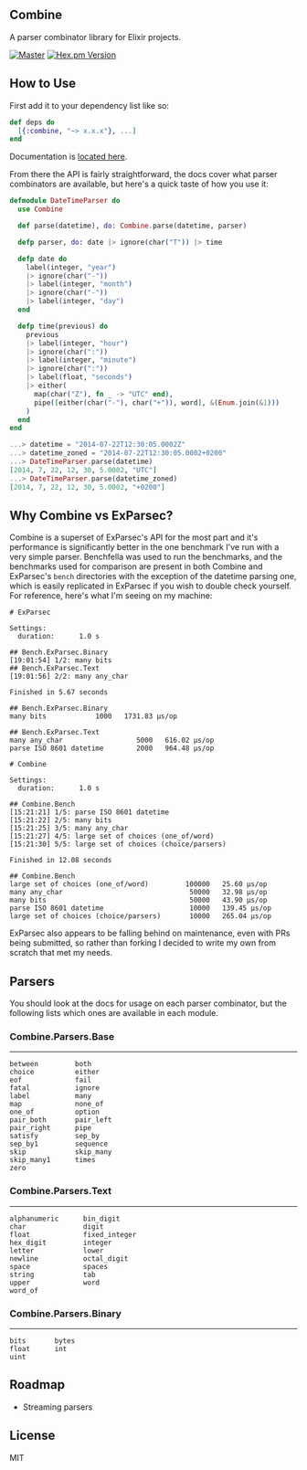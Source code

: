 ## Combine

A parser combinator library for Elixir projects.

[![Master](https://travis-ci.org/bitwalker/combine.svg?branch=master)](https://travis-ci.org/bitwalker/combine)
[![Hex.pm Version](http://img.shields.io/hexpm/v/combine.svg?style=flat)](https://hex.pm/packages/combine)

## How to Use

First add it to your dependency list like so:

```elixir
def deps do
  [{:combine, "~> x.x.x"}, ...]
end
```

Documentation is [located here](http://hexdocs.pm/combine).

From there the API is fairly straightforward, the docs cover what
parser combinators are available, but here's a quick taste of how you
use it:

```elixir
defmodule DateTimeParser do
  use Combine

  def parse(datetime), do: Combine.parse(datetime, parser)

  defp parser, do: date |> ignore(char("T")) |> time

  defp date do
    label(integer, "year")
    |> ignore(char("-"))
    |> label(integer, "month")
    |> ignore(char("-"))
    |> label(integer, "day")
  end

  defp time(previous) do
    previous
    |> label(integer, "hour")
    |> ignore(char(":"))
    |> label(integer, "minute")
    |> ignore(char(":"))
    |> label(float, "seconds")
    |> either(
      map(char("Z"), fn _ -> "UTC" end),
      pipe([either(char("-"), char("+")), word], &(Enum.join(&1)))
    )
  end
end

...> datetime = "2014-07-22T12:30:05.0002Z"
...> datetime_zoned = "2014-07-22T12:30:05.0002+0200"
...> DateTimeParser.parse(datetime)
[2014, 7, 22, 12, 30, 5.0002, "UTC"]
...> DateTimeParser.parse(datetime_zoned)
[2014, 7, 22, 12, 30, 5.0002, "+0200"]

```

## Why Combine vs ExParsec?

Combine is a superset of ExParsec's API for the most part and it's performance is significantly
better in the one benchmark I've run with a very simple parser. Benchfella was used to run the
benchmarks, and the benchmarks used for comparison are present in both Combine and ExParsec's
`bench` directories with the exception of the datetime parsing one, which is easily replicated
in ExParsec if you wish to double check yourself. For reference, here's what I'm seeing on my machine:

```
# ExParsec

Settings:
  duration:      1.0 s

## Bench.ExParsec.Binary
[19:01:54] 1/2: many bits
## Bench.ExParsec.Text
[19:01:56] 2/2: many any_char

Finished in 5.67 seconds

## Bench.ExParsec.Binary
many bits            1000   1731.83 µs/op

## Bench.ExParsec.Text
many any_char                  5000   616.02 µs/op
parse ISO 8601 datetime        2000   964.48 µs/op

# Combine

Settings:
  duration:      1.0 s

## Combine.Bench
[15:21:21] 1/5: parse ISO 8601 datetime
[15:21:22] 2/5: many bits
[15:21:25] 3/5: many any_char
[15:21:27] 4/5: large set of choices (one_of/word)
[15:21:30] 5/5: large set of choices (choice/parsers)

Finished in 12.08 seconds

## Combine.Bench
large set of choices (one_of/word)         100000   25.60 µs/op
many any_char                               50000   32.98 µs/op
many bits                                   50000   43.90 µs/op
parse ISO 8601 datetime                     10000   139.45 µs/op
large set of choices (choice/parsers)       10000   265.04 µs/op
```

ExParsec also appears to be falling behind on maintenance, even with PRs being submitted,
so rather than forking I decided to write my own from scratch that met my needs.

## Parsers

You should look at the docs for usage on each parser combinator, but the following
lists which ones are available in each module.

### Combine.Parsers.Base
--------
```
between         both
choice          either
eof             fail
fatal           ignore
label           many
map             none_of
one_of          option
pair_both       pair_left
pair_right      pipe
satisfy         sep_by
sep_by1         sequence
skip            skip_many
skip_many1      times
zero
```

### Combine.Parsers.Text
--------
```
alphanumeric      bin_digit
char              digit
float             fixed_integer
hex_digit         integer
letter            lower
newline           octal_digit
space             spaces
string            tab
upper             word
word_of
```

### Combine.Parsers.Binary
--------
```
bits       bytes
float      int
uint
```

## Roadmap

- Streaming parsers

## License

MIT
